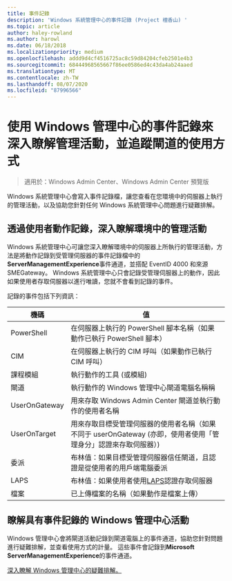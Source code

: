 ```yaml
---
title: 事件記錄
description: 'Windows 系統管理中心的事件記錄 (Project 檀香山) '
ms.topic: article
author: haley-rowland
ms.author: harowl
ms.date: 06/18/2018
ms.localizationpriority: medium
ms.openlocfilehash: addd9d4cf4516725ac8c59d84204cfeb2501e4b3
ms.sourcegitcommit: 68444968565667f86ee0586ed4c43da4ab24aaed
ms.translationtype: MT
ms.contentlocale: zh-TW
ms.lasthandoff: 08/07/2020
ms.locfileid: "87996566"
---
```

# <a name="use-event-logging-in-windows-admin-center-to-gain-insight-into-management-activities-and-track-gateway-usage"></a>使用 Windows 管理中心的事件記錄來深入瞭解管理活動，並追蹤閘道的使用方式

>適用於：Windows Admin Center、Windows Admin Center 預覽版

Windows 系統管理中心會寫入事件記錄檔，讓您查看在您環境中的伺服器上執行的管理活動，以及協助您針對任何 Windows 系統管理中心問題進行疑難排解。

## <a name="gain-insight-into-management-activities-in-your-environment-through-user-action-logging"></a>透過使用者動作記錄，深入瞭解環境中的管理活動

Windows 系統管理中心可讓您深入瞭解環境中的伺服器上所執行的管理活動，方法是將動作記錄到受管理伺服器的事件記錄檔中的**ServerManagementExperience**事件通道，並搭配 EventID 4000 和來源 SMEGateway。 Windows 系統管理中心只會記錄受管理伺服器上的動作，因此如果使用者存取伺服器以進行唯讀，您就不會看到記錄的事件。

記錄的事件包括下列資訊：

| 機碼           | 值                                                                                              |
|---------------|----------------------------------------------------------------------------------------------------|
| PowerShell    | 在伺服器上執行的 PowerShell 腳本名稱（如果動作已執行 PowerShell 腳本） |
| CIM           | 在伺服器上執行的 CIM 呼叫（如果動作已執行 CIM 呼叫）                        |
| 課程模組        | 執行動作的工具 (或模組)                                                      |
| 閘道       | 執行動作的 Windows 管理中心閘道電腦名稱稱                     |
| UserOnGateway | 用來存取 Windows Admin Center 閘道並執行動作的使用者名稱                    |
| UserOnTarget  | 用來存取目標受管理伺服器的使用者名稱（如果不同于 userOnGateway (亦即，使用者使用「管理身分」認證來存取伺服器）)  |
| 委派    | 布林值：如果目標受管理伺服器信任閘道，且認證是從使用者的用戶端電腦委派             |
| LAPS          | 布林值：如果使用者使用[LAPS](/previous-versions/mt227395(v=msdn.10))認證存取伺服器                          |
| 檔案          | 已上傳檔案的名稱（如果動作是檔案上傳）                                |

## <a name="learn-about-windows-admin-center-activity-with-event-logging"></a>瞭解具有事件記錄的 Windows 管理中心活動

Windows 管理中心會將閘道活動記錄到閘道電腦上的事件通道，協助您針對問題進行疑難排解，並查看使用方式的計量。 這些事件會記錄到**Microsoft ServerManagementExperience**的事件通道。

[深入瞭解 Windows 管理中心的疑難排解。](../support/troubleshooting.md)